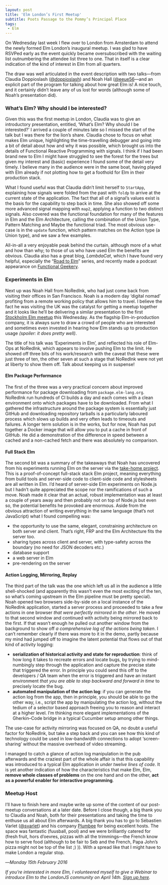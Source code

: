 ```yaml
---
layout: post
title: 'Elm London’s First Meetup'
subtitle: Poots Passage to the Pommy’s Principal Place
tags:
 - Elm
---
```


On Wednesday last week I flew over to London from Amsterdam to attend the newly formed Elm London’s inaugural meetup. I was glad to have RSVPed early as the event quickly became oversubscribed with the waiting list outnumbering the attendee list three to one. That in itself is a clear indication of the kind of interest in Elm from all quarters.

The draw was well articulated in the event description with two talks—from Claudia Doppioslash ([@doppioslash](https://twitter.com/doppioslash)) and Noah Hall ([@eeue56](https://twitter.com/eeue56)—and an explicit part of the program for talking about how great Elm is! A nice touch, and it certainly didn’t leave any of us lost for words (although some of Noah’s presentation did).

### What’s Elm? Why should I be interested?

Given this was the first meetup in London, Claudia was to give an introductory presentation, entitled, ‘What’s Elm? Why should I be interested?’ I arrived a couple of minutes late so I missed the start of the talk but I was there for the lion’s share. Claudia chose to focus on what makes Elm unique, highlighting the time-travelling debugger and going into a bit of detail about how and why it was possible, which brought us into the details of Functional Reactive Programming with signals. I think if I had been brand new to Elm I might have struggled to see the forest for the trees but given my interest and (basic) experience I found some of the detail very timely. I believe many in the audience were in the same boat, having played with Elm already if not plotting how to get a foothold for Elm in their production stack.

What I found useful was that Claudia didn’t limit herself to `StartApp`, explaining how signals were folded from the past with `foldp` to arrive at the current state of the application. The fact that all of a signal’s values exist is the basis for the capability to step back in time. She also showed off some more advanced signal mapping with `map2`, applying a function to two distinct signals. Also covered was the functional foundation for many of the features in Elm and the Elm Architecture, calling the combination of the Union Type, Pattern Matching and Maybe the functional triad. The most obvious use-case is in the `update` function, which pattern matches on the Action type (a Union type), and we saw a few examples.

All-in-all a very enjoyable peak behind the curtain, although more of a what and how than why; to those of us who have used Elm the benefits are obvious. Claudia also has a great blog, *LambdaCat*, which I have found very helpful, especially the “[Road to Elm](http://www.lambdacat.com/road-to-elm-index/)” series, and recently made a podcast appearance on [Functional Geekery](https://www.functionalgeekery.com/episode-42-claudia-doppioslash/).

### Experiments in Elm

Next up was Noah Hall from NoRedInk, who had just come back from visiting their offices in San Francisco. Noah is a modern day ‘digital nomad’ profiting from a remote working policy that allows him to travel. I believe the fact he was visiting the UK was the catalyst for getting a meetup together and it looks like he’ll be delivering a similar presentation to the first [Stockholm Elm meetup](http://www.meetup.com/Stockholm-Elm/events/228463568/) this Wednesday. As the flagship Elm-in-production company, it is always sure to draw a crowd of people who are interested and sometimes even invested in hearing how Elm stands up to production usage *(spoiler: it does pretty well)*.

The title of his talk was ‘Experiments in Elm’, and reflected his role of Elm-Ops at NoRedInk, which appears to involve pushing Elm to the limit. He showed off three bits of his work/research with the caveat that these were just three of ten, the other seven at such a stage that NoRedInk were not yet at liberty to show them off. Talk about keeping us in suspense!

#### Elm Package Performance

The first of the three was a very practical concern about improved performance for package downloading from `package.elm-lang.org`. NoRedInk run hundreds of CI builds a day and each comes with a clean environment onto which packages have to be downloaded. From what I gathered the infrastructure around the package system is essentially just GitHub and downloading repository tarballs is a particularly laboured process which slows up builds and very often leads to timeouts and failures. A longer term solution is in the works, but for now, Noah has put together a Docker image that will allow you to put a cache in front of GitHub. He did a demonstration of the difference in speed between a cached and a non-cached fetch and there was absolutely no comparison.

#### Full Stack Elm

The second bit was a summary of the takeaways that Noah has uncovered from his experiments running Elm on the server via the [take-home project](https://github.com/NoRedInk/take-home). This is a proof-of-concept full-stack stack Elm project, meaning everything from build tools and server-side code to client-side code and stylesheets are all written in Elm. I’d heard of server-side Elm experiments on Node.js but I hadn’t quite appreciated the scope nor the ramifications of such a move. Noah made it clear that an actual, robust implementation was at least a couple of years away and then probably not on top of Node.js but even so, the potential benefits he provoked are enormous. Aside from the obvious attraction of writing everything in the same language (that’s not JavaScript) what I found compelling was:

- the opportunity to use the same, elegant, constraining architecture on both server and client. That’s right, FRP and the Elm Architecture fits the server too.
- sharing types across client and server, with type-safety across the boundary (no need for JSON decoders etc.)
- database support
- a web server in Elm
- pre-rendering on the server


#### Action Logging, Mirroring, Replay

The third part of the talk was the one which left us all in the audience a little shell-shocked (and apparently this wasn’t even the most exciting of the ten, so what’s coming upstream in the Elm pipeline must be pretty special). Noah opened two browsers side-by-side on a local instance of the NoRedInk application, started a server process and proceeded to take a few actions in one browser *that were perfectly mirrored in the other*. He moved to that second window and continued with activity being mirrored back to the first. If that wasn’t enough he pulled out another window from the background to show off *a comprehensive log of the actions being taken*. I can’t remember clearly if there was more to it in the demo, partly because my mind had jumped off to imagine the latent potential that flows out of that kind of activity logging:

- **serialization of historical activity and state for reproduction**: think of how long it takes to recreate errors and locate bugs, by trying to mind-numbingly step through the application and capture the precise state that triggered the error. In principle you could send this off to the developers / QA team when the error is triggered and have an instant environment *that you are able to step backward and forward in time* to precisely locate the bug. 
- **automated manipulation of the action log**: if you can generate the action log from the app, then in principle, you should be able to go the other way, i.e., script the app by manipulating the action log, without the tedium of a selector based approach freeing you to reason and interact at a higher level. I’m thinking more elegant implementations of the Gherkin–Code bridge in a typical Cucumber setup among other things.

The use-case for activity mirroring was focused on QA, no doubt a useful factor for NoRedInk, but take a step back and you can see how this kind of technology could be used in low-bandwidth connections to adopt ‘screen-sharing’ without the massive overhead of video streaming.

I managed to catch a glance of action log manipulation in the pub afterwards and the craziest part of the whole affair is that this capability was introduced to a typical Elm application *in under twelve lines of code*. It is yet another indication of how the characteristics that make Elm, Elm, **remove whole classes of problems** on the one hand and on the other, **act as a powerful enabler for interactive programming**. 

### Meetup Host

I’ll have to finish here and maybe write up some of the content of our post-meetup conversations at a later date. Before I close though, a big thank you to Claudia and Noah, both for their presentations and taking the time to enthuse us all about Elm afterwards. A big thank you has to go to Sébastien Varlet ([@svarlet](https://twitter.com/svarlet)) and his company [Plumbee](https://www.plumbee.com/) for being excellent hosts. The space was fantastic (fuusball, pool) and we were brilliantly catered for (fresh fruit, hors d’oevres, pizzas with all the trimmings—the French know how to serve food (although to be fair to Seb and the French, Papa John’s pizza might not be top of the list ;) )). With a spread like that I might have to make London a regular stop.

—*Monday 15th February 2016*

*If you’re interested in more Elm, I volunteered myself to give a Webinar to introduce Elm to the LondonJS community on April 14th. [Sign up here](http://www.meetup.com/London-JavaScript-Community/events/228773798/).*

